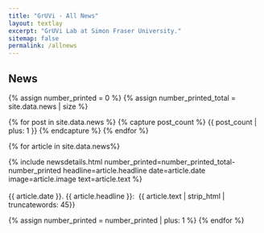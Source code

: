 ```yaml
---
title: "GrUVi - All News"
layout: textlay
excerpt: "GrUVi Lab at Simon Fraser University."
sitemap: false
permalink: /allnews
---
```


## News
{% assign number_printed = 0 %}
{% assign number_printed_total = site.data.news | size %}


{% for post in site.data.news %}
   {% capture post_count %} {{ post_count | plus: 1 }} {% endcapture %}
{% endfor %}

{% for article in site.data.news%}

<div class="row">
{% include newsdetails.html number_printed=number_printed_total-number_printed headline=article.headline date=article.date image=article.image text=article.text %}
</div>
  

<div class="subhover pointer" style="cursor:pointer" onclick="openNavD{{ number_printed_total-number_printed }}()">
  <br>{{ article.date }}. <newstit>{{ article.headline }}: </newstit>&nbsp;{{ article.text | strip_html | truncatewords: 45}}
</div>

{% assign number_printed = number_printed | plus: 1 %}
{% endfor %}
